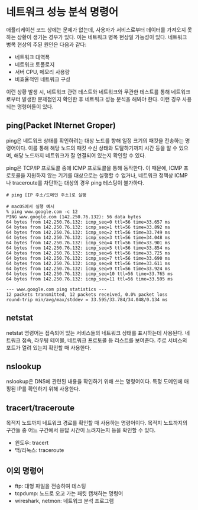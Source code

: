 # 네트워크 성능 분석 명령어

애플리케이션 코드 상에는 문제가 없는데, 사용자가 서비스로부터 데이터를 가져오지 못하는 상황이 생기는 경우가 있다. 이는 네트워크 병목 현상일 가능성이 있다. 네트워크 병목 현상의 주된 원인은 다음과 같다:

- 네트워크 대역폭
- 네트워크 토폴로지
- 서버 CPU, 메모리 사용량
- 비효율적인 네트워크 구성

이런 상황 발생 시, 네트워크 관련 테스트와 네트워크와 무관한 테스트를 통해 네트워크로부터 발생한 문제점인지 확인한 후 네트워크 성능 분석을 해봐야 한다. 이런 경우 사용되는 명령어들이 있다.

## ping(Packet INternet Groper)

ping은 네트워크 상태를 확인하려는 대상 노드를 향해 일정 크기의 패킷을 전송하는 명령어이다. 이를 통해 해당 노드의 패킷 수신 상태와 도달하기까지 시간 등을 알 수 있으며, 해당 노드까지 네트워크가 잘 연결되어 있는지 확인할 수 있다.

ping은 TCP/IP 프로토콜 중에 ICMP 프로토콜을 통해 동작한다. 이 때문에, ICMP 프로토콜을 지원하지 않는 기기를 대상으로는 실행할 수 없거나, 네트워크 정책상 ICMP나 traceroute를 차단하는 대상의 경우 ping 테스팅이 불가하다.

```
# ping [IP 주소/도메인 주소]로 실행

# macOS에서 실행 예시 
% ping www.google.com -c 12
PING www.google.com (142.250.76.132): 56 data bytes
64 bytes from 142.250.76.132: icmp_seq=0 ttl=56 time=33.657 ms
64 bytes from 142.250.76.132: icmp_seq=1 ttl=56 time=33.892 ms
64 bytes from 142.250.76.132: icmp_seq=2 ttl=56 time=33.749 ms
64 bytes from 142.250.76.132: icmp_seq=3 ttl=56 time=34.048 ms
64 bytes from 142.250.76.132: icmp_seq=4 ttl=56 time=33.901 ms
64 bytes from 142.250.76.132: icmp_seq=5 ttl=56 time=33.854 ms
64 bytes from 142.250.76.132: icmp_seq=6 ttl=56 time=33.725 ms
64 bytes from 142.250.76.132: icmp_seq=7 ttl=56 time=33.690 ms
64 bytes from 142.250.76.132: icmp_seq=8 ttl=56 time=33.611 ms
64 bytes from 142.250.76.132: icmp_seq=9 ttl=56 time=33.924 ms
64 bytes from 142.250.76.132: icmp_seq=10 ttl=56 time=33.765 ms
64 bytes from 142.250.76.132: icmp_seq=11 ttl=56 time=33.595 ms

--- www.google.com ping statistics ---
12 packets transmitted, 12 packets received, 0.0% packet loss
round-trip min/avg/max/stddev = 33.595/33.784/34.048/0.134 ms
```

## netstat

netstat 명령어는 접속되어 있는 서비스들의 네트워크 상태를 표시하는데 사용된다. 네트워크 접속, 라우팅 테이블, 네트워크 프로토콜 등 리스트를 보여준다. 주로 서비스의 포트가 열려 있는지 확인할 때 사용한다.

## nslookup

nslookup은 DNS에 관련된 내용을 확인하기 위해 쓰는 명령어이다. 특정 도메인에 매핑된 IP를 확인하기 위해 사용한다.

## tracert/traceroute

목적지 노드까지 네트워크 경로를 확인할 때 사용하는 명령어이다. 목적지 노드까지의 구간들 중 어느 구간에서 응답 시간이 느려지는지 등을 확인할 수 있다.

- 윈도우: tracert
- 맥/리눅스: traceroute

## 이외 명령어

- ftp: 대형 파일을 전송하여 테스팅
- tcpdump: 노드로 오고 가는 패킷 캡쳐하는 명령어
- wireshark, netmon: 네트워크 분석 프로그램